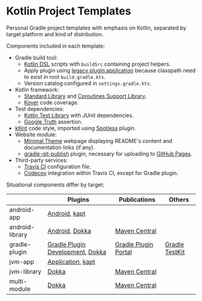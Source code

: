 # Kotlin Project Templates

Personal Gradle project templates with emphasis on Kotlin, separated by target platform and kind of distribution.

Components included in each template:

- Gradle build tool:
  - [Kotlin DSL](https://docs.gradle.org/current/userguide/kotlin_dsl.html) scripts with `buildSrc` containing project helpers.
  - Apply plugin using [legacy plugin application](https://docs.gradle.org/current/userguide/plugins.html#sec:old_plugin_application) because classpath need to exist in root `build.gradle.kts`.
  - Version catalog configured in `settings.gradle.kts`.
- Kotlin framework:
  - [Standard Library](https://kotlinlang.org/api/latest/jvm/stdlib/) and [Coroutines Support Library](https://github.com/Kotlin/kotlinx.coroutines/).
  - [Kover](https://github.com/Kotlin/kotlinx-kover/) code coverage.
- Test dependencies:
  - [Kotlin Test Library](https://kotlinlang.org/api/latest/kotlin.test/) with JUnit dependencies.
  - [Google Truth](https://github.com/google/truth/) assertion.
- [ktlint](https://github.com/pinterest/ktlint/) code style, imported using [Spotless](https://github.com/diffplug/spotless/) plugin.
- Website module:
  - [Minimal Theme](https://github.com/hendraanggrian/minimal-theme/) webpage displaying README's content and documentation links (if any).
  - [gradle-git-publish](https://github.com/ajoberstar/gradle-git-publish/) plugin, necessary for uploading to [GitHub Pages](https://pages.github.com/).
- Third-party services:
  - [Travis CI](https://travis-ci.com/) configuration file.
  - [Codecov](https://about.codecov.io/) integration within Travis CI, except for Gradle plugin.

Situational components differ by target:

|                 | Plugins                              | Publications           | Others           |
|-----------------|--------------------------------------|------------------------|------------------|
| android-app     | [Android], [kapt]                    |                        |                  |
| android-library | [Android], [Dokka]                   | [Maven Central]        |                  |
| gradle-plugin   | [Gradle Plugin Development], [Dokka] | [Gradle Plugin Portal] | [Gradle TestKit] |
| jvm-app         | [Application], [kapt]                |                        |                  |
| jvm-library     | [Dokka]                              | [Maven Central]        |                  |
| multi-module    | [Dokka]                              | [Maven Central]        |                  |

[Dokka]: https://github.com/Kotlin/dokka/
[kapt]: https://kotlinlang.org/docs/kapt.html
[Application]: https://docs.gradle.org/current/userguide/application_plugin.html
[Android]: https://developer.android.com/studio/build/
[Gradle Plugin Development]: https://docs.gradle.org/current/userguide/java_gradle_plugin.html
[Gradle TestKit]: https://docs.gradle.org/current/userguide/test_kit.html
[Maven Central]: https://search.maven.org/
[Gradle Plugin Portal]: https://plugins.gradle.org/
